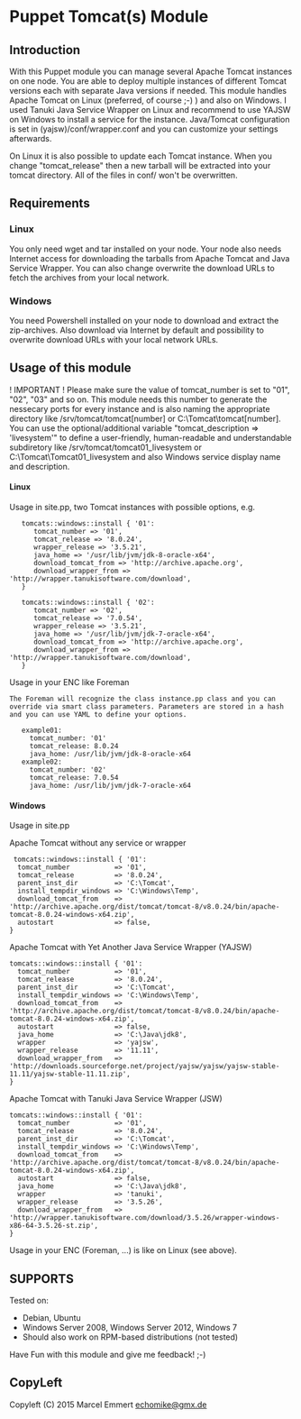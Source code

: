# Puppet Tomcat(s) Module

## Introduction

With this Puppet module you can manage several Apache Tomcat instances on one node. You are able to deploy multiple instances of different Tomcat versions each with separate Java versions if needed.
This module handles Apache Tomcat on Linux (preferred, of course ;-) ) and also on Windows. I used Tanuki Java Service Wrapper on Linux and recommend to use YAJSW on Windows to install a service for the instance. Java/Tomcat configuration is set in (yajsw)/conf/wrapper.conf and you can customize your settings afterwards.

On Linux it is also possible to update each Tomcat instance. When you change "tomcat_release" then a new tarball will be extracted into your tomcat directory. All of the files in conf/ won't be overwritten.

## Requirements
### Linux
You only need wget and tar installed on your node. Your node also needs Internet access for downloading the tarballs from Apache Tomcat and Java Service Wrapper. You can also change overwrite the download URLs to fetch the archives from your local network.

### Windows
You need Powershell installed on your node to download and extract the zip-archives. Also download via Internet by default and possibility to overwrite download URLs with your local network URLs. 

## Usage of this module

! IMPORTANT !
Please make sure the value of tomcat_number is set to "01", "02", "03" and so on. This module needs this number to generate the nessecary ports for every instance and is also naming the appropriate directory like /srv/tomcat/tomcat[number] or C:\Tomcat\tomcat[number].
You can use the optional/additional variable "tomcat_description => 'livesystem'" to define a user-friendly, human-readable and understandable subdiretory like /srv/tomcat/tomcat01_livesystem or C:\Tomcat\Tomcat01_livesystem and also Windows service display name and description.

#### Linux
Usage in site.pp, two Tomcat instances with possible options, e.g.
```puppet
   tomcats::windows::install { '01':
      tomcat_number => '01',
      tomcat_release => '8.0.24',
      wrapper_release => '3.5.21',
      java_home => '/usr/lib/jvm/jdk-8-oracle-x64',
      download_tomcat_from => 'http://archive.apache.org',
      download_wrapper_from => 'http://wrapper.tanukisoftware.com/download',
   }

   tomcats::windows::install { '02':
      tomcat_number => '02',
      tomcat_release => '7.0.54',
      wrapper_release => '3.5.21',
      java_home => '/usr/lib/jvm/jdk-7-oracle-x64',
      download_tomcat_from => 'http://archive.apache.org',
      download_wrapper_from => 'http://wrapper.tanukisoftware.com/download',
   }
```
Usage in your ENC like Foreman
```puppet
The Foreman will recognize the class instance.pp class and you can override via smart class parameters. Parameters are stored in a hash and you can use YAML to define your options.

   example01:
     tomcat_number: '01'
     tomcat_release: 8.0.24
     java_home: /usr/lib/jvm/jdk-8-oracle-x64
   example02:
     tomcat_number: '02'
     tomcat_release: 7.0.54
     java_home: /usr/lib/jvm/jdk-7-oracle-x64
```

#### Windows
Usage in site.pp

Apache Tomcat without any service or wrapper
```puppet
 tomcats::windows::install { '01':
  tomcat_number           => '01',
  tomcat_release          => '8.0.24',
  parent_inst_dir         => 'C:\Tomcat',
  install_tempdir_windows => 'C:\Windows\Temp',
  download_tomcat_from    => 'http://archive.apache.org/dist/tomcat/tomcat-8/v8.0.24/bin/apache-tomcat-8.0.24-windows-x64.zip',
  autostart               => false,
}
```

Apache Tomcat with Yet Another Java Service Wrapper (YAJSW)
```puppet
tomcats::windows::install { '01':
  tomcat_number           => '01',
  tomcat_release          => '8.0.24',
  parent_inst_dir         => 'C:\Tomcat',
  install_tempdir_windows => 'C:\Windows\Temp',
  download_tomcat_from    => 'http://archive.apache.org/dist/tomcat/tomcat-8/v8.0.24/bin/apache-tomcat-8.0.24-windows-x64.zip',
  autostart               => false,
  java_home               => 'C:\Java\jdk8',
  wrapper                 => 'yajsw',
  wrapper_release         => '11.11',
  download_wrapper_from   => 'http://downloads.sourceforge.net/project/yajsw/yajsw/yajsw-stable-11.11/yajsw-stable-11.11.zip',
}
```

Apache Tomcat with Tanuki Java Service Wrapper (JSW)
```puppet
tomcats::windows::install { '01':
  tomcat_number           => '01',
  tomcat_release          => '8.0.24',
  parent_inst_dir         => 'C:\Tomcat',
  install_tempdir_windows => 'C:\Windows\Temp',
  download_tomcat_from    => 'http://archive.apache.org/dist/tomcat/tomcat-8/v8.0.24/bin/apache-tomcat-8.0.24-windows-x64.zip',
  autostart               => false,
  java_home               => 'C:\Java\jdk8',
  wrapper                 => 'tanuki',
  wrapper_release         => '3.5.26',
  download_wrapper_from   => 'http://wrapper.tanukisoftware.com/download/3.5.26/wrapper-windows-x86-64-3.5.26-st.zip',
}
```

Usage in your ENC (Foreman, ...) is like on Linux (see above).

## SUPPORTS
Tested on:
 * Debian, Ubuntu
 * Windows Server 2008, Windows Server 2012, Windows 7
 * Should also work on RPM-based distributions (not tested)

Have Fun with this module and give me feedback! ;-)

## CopyLeft
Copyleft (C) 2015 Marcel Emmert <echomike@gmx.de>
